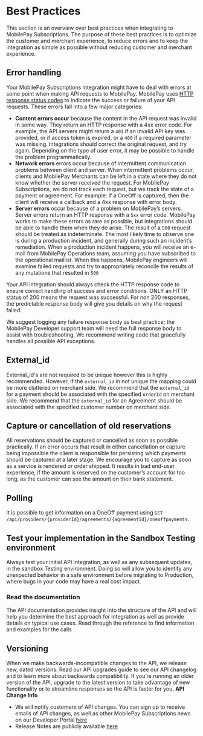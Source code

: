 
# <a name="best_practices"></a> Best Practices

This section is an overview over best practices when integrating to MobilePay Subscriptions. The purpose of these best practices is to optimize the customer and merchant experience, to reduce errors and to keep the integration as simple as possible without reducing customer and merchant experience.  

## <a name="error_handling"></a> Error handling

Your MobilePay Subscriptions integration might have to deal with errors at some point when making API requests to MobilePay. MobilePay uses  [HTTP response status codes](https://en.wikipedia.org/wiki/List_of_HTTP_status_codes) to indicate the success or failure of your API requests. These errors fall into a few major categories:

-   **Content errors occur**  because the content in the API request was invalid in some way. They return an HTTP response with a 4xx error code. For example, the API servers might return a  `401`  if an invalid API key was provided, or if access token is expired, or a  `400`  if a required parameter was missing. Integrations should correct the original request, and try again. Depending on the type of user error, it may be possible to handle the problem programmatically.
-   **Network errors**  errors occur because of intermittent communication problems between client and server. When intermittent problems occur, clients and MobilePay Merchants can be left in a state where they do not know whether the server received the request. For MobilePay Subscriptions, we do not track each request, but we track the state of a payment or agreement. For example: if a OneOff is captured, then the client will receive a callback and a 4xx response with error body.
-   **Server errors**  occur because of a problem on MobilePay’s servers. Server errors return an HTTP response with a  `5xx`  error code. MobilePay works to make these errors as rare as possible, but integrations should be able to handle them when they do arise. The result of a  `500`  request should be treated as indeterminate. The most likely time to observe one is during a production incident, and generally during such an incident’s remediation. When a production incident happens, you will receive an e-mail from MobilePay Operations team, assuming you have subscribed to the operational maillist. When this happens, MobilePay engineers will examine failed requests and try to appropriately reconcile the results of any mutations that resulted in  `500`

Your API integration should always check the HTTP response code to ensure correct handling of success and error conditions. ONLY an HTTP status of 200 means the request was successful. For non 200 responses, the predictable response body will give you details on why the request failed. 

We suggest logging any failure response body as best practice; the MobilePay Developer support team will need the full response body to assist with troubleshooting.
We recommend writing code that gracefully handles all possible API exceptions.

## <a name="external_id"></a> External_id
External_id's are not required to be unique however this is highly recommended. However, if the ``external_id`` in not unique the mapping could be more cluttered on merchant side. 
We recommend that the ``external_id`` for a payment should be associated with the specified ``orderId`` on merchant side. 
We recommend that the ``external_id`` for an Agreement should be associated with the specified customer number on merchant side. 

## <a name="capture_reservations"></a> Capture or cancellation of old reservations

All reservations should be captured or cancelled as soon as possible practically. If an error occurs that result in either cancellation or capture being impossible the client is responsible for persisting which payments should be captured at a later stage. We encourage you to capture as soon as a service is rendered or order shipped. It results in bad end-user experience, if the amount is reserved on the customer’s account for too long, as the customer can see the amount on their bank statement.

## <a name="polling"></a>  Polling
It is possible to get information on a OneOff payment using ``GET /api/providers/{providerId}/agreements/{agreementId}/oneoffpayments``. 
  
## <a name="test_in_sandbox"></a>  Test your implementation in the Sandbox Testing environment

Always test your initial API integration, as well as any subsequent updates, in the sandbox Testing environment. Doing so will allow you to identify any unexpected behavior in a safe environment before migrating to Production, where bugs in your code may have a real cost impact.  

### <a name="read_the_docs"></a> Read the documentation  

The API documentation provides insight into the structure of the API and will help you determine the best approach for integration as well as provide details on typical use cases. Read through the reference to find information and examples for the calls  

## <a name="Versioning"></a> Versioning

When we make backwards-incompatible changes to the API, we release new, dated versions.  Read our API upgrades guide to see our API changelog and to learn more about backwards compatibility. If you’re running an older version of the API, upgrade to the latest version to take advantage of new functionality or to streamline responses so the API is faster for you. 
**API Change Info**

 - We will notify customers of API changes. You can sign up to receive emails of API changes, as well as other MobilePay Subscriptions news on our Developer Portal [here](https://developer.mobilepay.dk/news/all) 
 - Release Notes are publicly available  [here](https://mobilepaydev.github.io/MobilePay-Subscriptions/release_notes)
